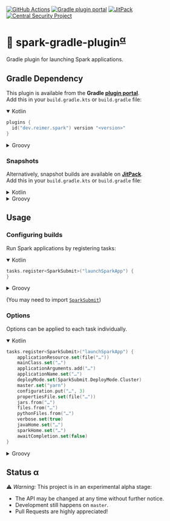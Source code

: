 [![GitHub Actions](https://img.shields.io/github/workflow/status/reimersoftware/spark-gradle-plugin/CI?style=flat-square)](https://github.com/reimersoftware/spark-gradle-plugin/actions?query=workflow%3A"CI")
[![Gradle plugin portal](https://img.shields.io/maven-metadata/v/https/plugins.gradle.org/m2/dev/reimer/spark/dev.reimer.spark.gradle.plugin/maven-metadata.xml.svg?label=gradle&style=flat-square)](https://plugins.gradle.org/plugin/dev.reimer.spark)
[![JitPack](https://img.shields.io/jitpack/v/github/reimersoftware/spark-gradle-plugin?style=flat-square)](https://jitpack.io/#dev.reimer/spark-gradle-plugin)
[![Central Security Project](https://img.shields.io/badge/report-vulnerability-e10e71?style=flat-square)](https://hackerone.com/central-security-project/reports/new)
# 💾 spark-gradle-plugin<sup>[α](#status-α)</sup>

Gradle plugin for launching Spark applications.

## Gradle Dependency

This plugin is available from the **Gradle [plugin portal](https://plugins.gradle.org/plugin/dev.reimer.spark)**.  
Add this in your `build.gradle.kts` or `build.gradle` file:

<details open><summary>Kotlin</summary>

```kotlin
plugins {
  id("dev.reimer.spark") version "<version>"
}
```

</details>

<details><summary>Groovy</summary>

```groovy
plugins {
  id "dev.reimer.spark" version "<version>"
}
```

</details>

### Snapshots
Alternatively, snapshot builds are available on **[JitPack](https://jitpack.io/#dev.reimer/spark-gradle-plugin)**.  
Add this in your `build.gradle.kts` or `build.gradle` file:

<details><summary>Kotlin</summary>

```kotlin
buildscript {
    repositories {
        maven("https://jitpack.io")
    }
    dependencies {
        implementation("dev.reimer:spark-gradle-plugin:<version>")
    }
}
```

</details>

<details><summary>Groovy</summary>

```groovy
buildscript {
    repositories {
        maven { url 'https://jitpack.io' }
    }
    dependencies {
        implementation 'dev.reimer:spark-gradle-plugin:<version>'
    }
}
```

</details>

## Usage

### Configuring builds

Run Spark applications by registering tasks:

<details open><summary>Kotlin</summary>

```kotlin
tasks.register<SparkSubmit>("launchSparkApp") {
}
```

</details>

<details><summary>Groovy</summary>

```groovy
task launchSparkApp(type: SparkSubmit) {
}
```

</details>

(You may need to import [`SparkSubmit`](src/main/kotlin/dev/reimer/spark/gradle/plugin/SparkSubmit.kt))

### Options

Options can be applied to each task individually.

<details open><summary>Kotlin</summary>

```kotlin
tasks.register<SparkSubmit>("launchSparkApp") {
    applicationResource.set(file("…"))
    mainClass.set("…")
    applicationArguments.add("…")
    applicationName.set("…")
    deployMode.set(SparkSubmit.DeployMode.Cluster)
    master.set("yarn")
    configuration.put("…", 3)
    propertiesFile.set(file("…"))
    jars.from("…")
    files.from("…")
    pythonFiles.from("…")
    verbose.set(true)
    javaHome.set("…")
    sparkHome.set("…")
    awaitCompletion.set(false)
}
```

</details>

<details><summary>Groovy</summary>

```groovy
task launchSparkApp(type: SparkSubmit) {
    applicationResource = file("…")
    mainClass = "…"
    applicationArguments.add("…")
    applicationName = "…"
    deployMode = SparkSubmit.DeployMode.Cluster
    master = "yarn"
    configuration["…"] = 3
    propertiesFile = file("…")
    jars.from("…")
    files.from("…")
    pythonFiles.from("…")
    verbose = true
    javaHome = "…"
    sparkHome = "…"
    awaitCompletion = false
}
```

</details>

## Status α

⚠️ _Warning:_ This project is in an experimental alpha stage:
- The API may be changed at any time without further notice.
- Development still happens on `master`.
- Pull Requests are highly appreciated!